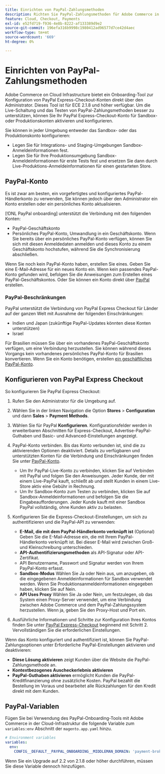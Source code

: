 ```yaml
---
title: Einrichten von PayPal-Zahlungsmethoden
description: Richten Sie PayPal-Zahlungsmethoden für Adobe Commerce in der Cloud-Infrastruktur ein.
feature: Cloud, Checkout, Payments
exl-id: e52fd719-f936-4e8b-8222-af133389d9e2
source-git-commit: 196efa316b9998c1980412ad96577d7ce42d4aec
workflow-type: tm+mt
source-wordcount: '669'
ht-degree: 0%

---
```


# Einrichten von PayPal-Zahlungsmethoden

Adobe Commerce on Cloud Infrastructure bietet ein Onboarding-Tool zur Konfiguration von PayPal Express-Checkout-Konten direkt über den Administrator. Dieses Tool ist für ECE 2.1.8 und höher verfügbar. Um die Live-Schaltung und das Testen von PayPal-Zahlungsmethoden besser zu unterstützen, können Sie Ihr PayPal Express-Checkout-Konto für Sandbox- oder Produktionskonten aktivieren und konfigurieren.

Sie können in jeder Umgebung entweder das Sandbox- oder das Produktionskonto konfigurieren:

* Legen Sie für Integrations- und Staging-Umgebungen Sandbox-Anmeldeinformationen fest.
* Legen Sie für Ihre Produktionsumgebung Sandbox-Anmeldeinformationen für erste Tests fest und ersetzen Sie dann durch Live-Produktions-Anmeldeinformationen für einen gestarteten Store.

## PayPal-Konto

Es ist zwar am besten, ein vorgefertigtes und konfiguriertes PayPal-Händlerkonto zu verwenden, Sie können jedoch über den Administrator ein Konto erstellen oder ein persönliches Konto aktualisieren.

[!DNL PayPal onboarding] unterstützt die Verbindung mit den folgenden Konten:

* PayPal-Geschäftskonto
* Persönliches PayPal-Konto, Umwandlung in ein Geschäftskonto. Wenn Sie bereits über ein persönliches PayPal-Konto verfügen, können Sie sich mit diesen Anmeldedaten anmelden und dieses Konto zu einem Geschäftskonto hochstufen, während Sie die Synchronisierung abschließen.

Wenn Sie noch kein PayPal-Konto haben, erstellen Sie eines. Geben Sie eine E-Mail-Adresse für ein neues Konto ein. Wenn kein passendes PayPal-Konto gefunden wird, befolgen Sie die Anweisungen zum Erstellen eines PayPal-Geschäftskontos. Oder Sie können ein Konto direkt über [PayPal](https://www.paypal.com/us/webapps/mpp/account-selection) erstellen.

### PayPal-Beschränkungen

PayPal unterstützt die Verbindung von PayPal Express Checkout für Länder auf der ganzen Welt mit Ausnahme der folgenden Einschränkungen:

* Indien und Japan (zukünftige PayPal-Updates könnten diese Konten unterstützen)
* Israel

Für Brasilien müssen Sie über ein vorhandenes PayPal-Geschäftskonto verfügen, um eine Verbindung herzustellen. Sie können während dieses Vorgangs kein vorhandenes persönliches PayPal-Konto für Brasilien konvertieren. Wenn Sie ein Konto benötigen, erstellen [ein geschäftliches PayPal-Konto](https://www.paypal.com/us/webapps/mpp/account-selection).

## Konfigurieren von PayPal Express Checkout

So konfigurieren Sie PayPal Express Checkout:

1. Rufen Sie den Administrator für die Umgebung auf.
1. Wählen Sie in der linken Navigation die Option **Stores** > **Configuration** und dann **Sales** > **Payment Methods**.
1. Wählen Sie für PayPal **Konfigurieren**. Konfigurationsfelder werden in erweiterbaren Abschnitten für Express-Checkout, Advertise-PayPal-Guthaben und Basic- und Advanced-Einstellungen angezeigt.
1. PayPal-Konto verbinden. Bis das Konto verbunden ist, sind die zu aktivierenden Optionen deaktiviert. Details zu verfügbaren und unterstützten Konten für die Verbindung und Einschränkungen finden Sie unter [PayPal-Konto](#paypal-account).

   * Um Ihr PayPal-Live-Konto zu verbinden, klicken Sie auf Verbinden mit PayPal und folgen Sie den Anweisungen. Jeder Kunde, der mit einem Live-PayPal kauft, schließt ab und stellt Kunden in einem Live-Store aktiv eine Gebühr in Rechnung.
   * Um Ihr Sandbox-Konto zum Testen zu verbinden, klicken Sie auf Sandbox-Anmeldeinformationen und befolgen Sie die Eingabeaufforderungen. Jeder Kunde kauft mit einer Sandbox PayPal vollständig, ohne Kunden aktiv zu belasten.

1. Konfigurieren Sie die Express-Checkout-Einstellungen, um sich zu authentifizieren und die PayPal-API zu verwenden:

   * **E-Mail, die mit dem PayPal-Händlerkonto verknüpft ist** (Optional) Geben Sie die E-Mail-Adresse ein, die mit Ihrem PayPal-Händlerkonto verknüpft ist. Bei dieser E-Mail wird zwischen Groß- und Kleinschreibung unterschieden.
   * **API-Authentifizierungsmethoden** als API-Signatur oder API-Zertifikat.
   * API Benutzername, Passwort und Signatur werden von Ihrem PayPal-Konto erfasst.
   * **Sandbox-Modus** Wählen Sie Ja oder Nein aus, um anzugeben, ob die eingegebenen Anmeldeinformationen für Sandbox verwendet werden. Wenn Sie Produktionsanmeldeinformationen eingegeben haben, klicken Sie auf Nein.
   * **API Uses Proxy** Wählen Sie Ja oder Nein, um festzulegen, ob das System einen Proxy-Server verwendet, um eine Verbindung zwischen Adobe Commerce und dem PayPal-Zahlungssystem herzustellen. Wenn ja, geben Sie den Proxy-Host und Port ein.

1. Ausführliche Informationen und Schritte zur Konfiguration Ihres Kontos finden Sie unter [PayPal Express-Checkout](https://experienceleague.adobe.com/en/docs/commerce-admin/stores-sales/payments/paypal/paypal-express-checkout) beginnend mit Schritt 2. Vervollständigen Sie die erforderlichen Einstellungen.

Wenn das Konto konfiguriert und authentifiziert ist, können Sie PayPal-Zahlungsoptionen unter Erforderliche PayPal-Einstellungen aktivieren und deaktivieren:

* **Diese Lösung aktivieren** zeigt Kunden über die Website die PayPal-Zahlungsmethode an.
* **Kontextbezogenes Auscheckerlebnis aktivieren**
* **PayPal-Guthaben aktivieren** ermöglicht Kunden die PayPal-Kreditfinanzierung ohne zusätzliche Kosten. PayPal bezahlt die Bestellung im Voraus und bearbeitet alle Rückzahlungen für den Kredit direkt mit dem Kunden.

## PayPal-Variablen

Fügen Sie bei Verwendung des PayPal-Onboarding-Tools mit Adobe Commerce in der Cloud-Infrastruktur die folgende Variable zum `variables:env` Abschnitt der `magento.app.yaml` hinzu.

```yaml
# Environment variables
variables:
  env:
    CONFIG__DEFAULT__PAYPAL_ONBOARDING__MIDDLEMAN_DOMAIN: 'payment-broker.magento.com'
```

Wenn Sie ein Upgrade auf 2.2 von 2.1.8 oder höher durchführen, müssen Sie diese Variable dennoch hinzufügen.

